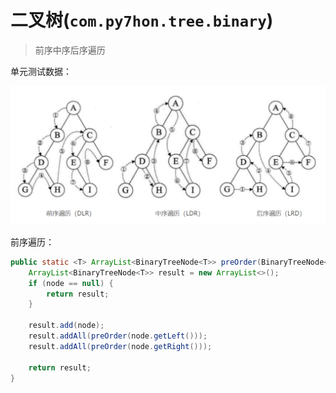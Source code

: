 # 二叉树(`com.py7hon.tree.binary`)

>   前序中序后序遍历

单元测试数据：

![image-20200602204900781](readme-image/image-20200602204900781.png)

前序遍历：

```java
public static <T> ArrayList<BinaryTreeNode<T>> preOrder(BinaryTreeNode<T> node) {
    ArrayList<BinaryTreeNode<T>> result = new ArrayList<>();
    if (node == null) {
        return result;
    }

    result.add(node);
    result.addAll(preOrder(node.getLeft()));
    result.addAll(preOrder(node.getRight()));

    return result;
}
```

